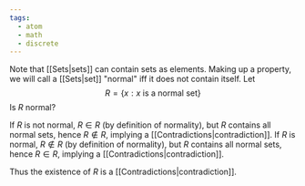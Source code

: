 ```yaml
---
tags:
  - atom
  - math
  - discrete
---
```

Note that [[Sets|sets]] can contain sets as elements. Making up a property, we will call a [[Sets|set]] "normal" iff it does not contain itself. Let
$$ R = \left\{ x : x \text{ is a normal set} \right\} $$
Is $R$ normal?

If $R$ is not normal, $R \in R$ (by definition of normality), but $R$ contains all normal sets, hence $R \notin R$, implying a [[Contradictions|contradiction]].
If $R$ is normal, $R \notin R$ (by definition of normality), but $R$ contains all normal sets, hence $R \in R$, implying a [[Contradictions|contradiction]].

Thus the existence of $R$ is a [[Contradictions|contradiction]].